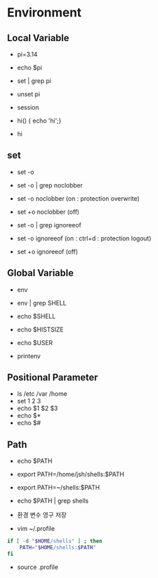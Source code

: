 # Environment

## Local Variable

- pi=3.14
- echo $pi
- set | grep pi
- unset pi

- session

- hi() { echo 'hi';}
- hi

## set

- set -o
- set -o | grep noclobber
- set -o noclobber (on : protection  overwrite)
- set +o noclobber (off)

- set -o | grep ignoreeof
- set -o ignoreeof (on : ctrl+d : protection logout)
- set +o ignoreeof (off)

## Global Variable

- env
- env | grep SHELL
- echo $SHELL
- echo $HISTSIZE
- echo $USER

- printenv

## Positional Parameter

- ls /etc /var /home
- set 1 2 3
- echo $1 $2 $3
- echo $*
- echo $#

## Path

- echo $PATH
- export PATH=/home/jsh/shells:$PATH
- export PATH=~/shells:$PATH
- echo $PATH | grep shells

- 환경 변수 영구 저장
- vim ~/.profile

```bash
if [ -d "$HOME/shells" ] ; then
    PATH="$HOME/shells:$PATH"
fi
```

- source .profile
